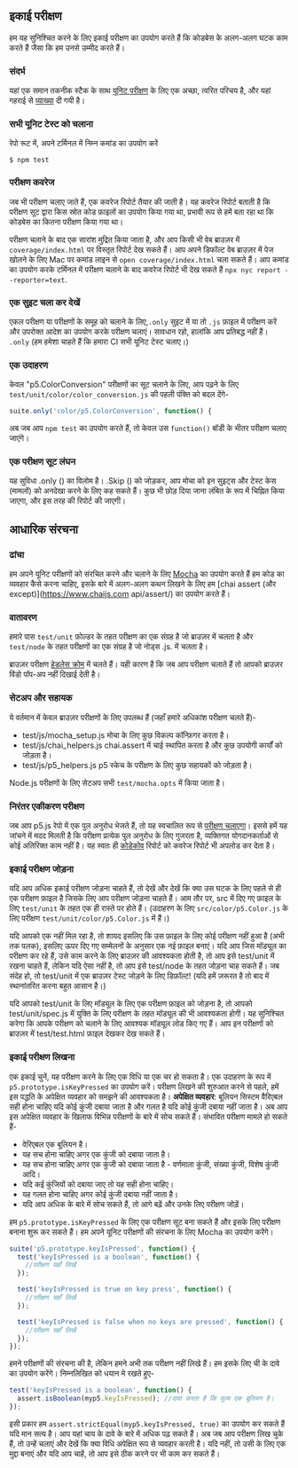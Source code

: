 ## इकाई परीक्षण

हम यह सुनिश्चित करने के लिए इकाई परीक्षण का उपयोग करते हैं कि कोडबेस के अलग-अलग घटक काम करते हैं जैसा कि हम उनसे उम्मीद करते हैं।

### संदर्भ

यहां एक समान तकनीक स्टैक के साथ [यूनिट परीक्षण](https://codeburst.io/javascript-unit-testing-using-mocha-and-chai-1d97d9f18e71) के लिए एक अच्छा, त्वरित परिचय है, और यहां गहराई से [व्याख्या](https://blog.logrocket.com/a-quick-and-complete-guide-to-mocha-testing-d0e0ea09f09d) दी गयी है।


### सभी यूनिट टेस्ट को चलाना
रेपो रूट में, अपने टर्मिनल में निम्न कमांड का उपयोग करें
```shell
$ npm test
```

### परीक्षण कवरेज
जब भी परीक्षण चलाए जाते हैं, एक कवरेज रिपोर्ट तैयार की जाती है। यह कवरेज रिपोर्ट बताती है कि परीक्षण सूट द्वारा किस स्रोत कोड फ़ाइलों का उपयोग किया गया था, प्रभावी रूप से हमें बता रहा था कि कोडबेस का कितना परीक्षण किया गया था।

परीक्षण चलाने के बाद एक सारांश मुद्रित किया जाता है, और आप किसी भी वेब ब्राउज़र में ```coverage/index.html``` पर विस्तृत रिपोर्ट देख सकते हैं। आप अपने डिफॉल्ट वेब ब्राउज़र में पेज खोलने के लिए Mac पर कमांड लाइन से `open coverage/index.html` चला सकते हैं। आप कमांड का उपयोग करके टर्मिनल में परीक्षण चलाने के बाद कवरेज रिपोर्ट भी देख सकते हैं ```npx nyc report --reporter=text```.

### एक सुइट चला कर देखें

एकल परीक्षण या परीक्षणों के समूह को चलाने के लिए,```.only``` सुइट में या तो `.js` फ़ाइल में परीक्षण करें और उपरोक्त आदेश का उपयोग करके परीक्षण चलाएं। सावधान रहो, हालांकि आप प्रतिबद्ध नहीं हैं। ```.only``` (हम हमेशा चाहते हैं कि हमारा CI सभी यूनिट टेस्ट चलाए।)

### एक उदाहरण

केवल "p5.ColorConversion" परीक्षणों का सूट चलाने के लिए, आप पढ़ने के लिए ```test/unit/color/color_conversion.js``` की पहली पंक्ति को बदल देंगे-
```js
suite.only('color/p5.ColorConversion', function() {
```

अब जब आप ```npm test``` का उपयोग करते हैं, तो केवल उस ```function()``` बॉडी के भीतर परीक्षण चलाए जाएंगे।

### एक परीक्षण सूट लंघन
यह सुविधा .only () का विलोम है। .Skip () को जोड़कर, आप मोचा को इन सुइट्स और टेस्ट केस (मामलों) को अनदेखा करने के लिए कह सकते हैं। कुछ भी छोड़ दिया जाना लंबित के रूप में चिह्नित किया जाएगा, और इस तरह की रिपोर्ट की जाएगी।


## आधारिक संरचना
### ढांचा

हम अपने यूनिट परीक्षणों को संरचित करने और चलाने के लिए [Mocha](https://mochajs.org/) का उपयोग करते हैं हम कोड का व्यवहार कैसे करना चाहिए, इसके बारे में अलग-अलग कथन लिखने के लिए हम [chai assert (और except)](https://www.chaijs.com api/assert/) का उपयोग करते हैं।

### वातावरण

हमारे पास ```test/unit``` फ़ोल्डर के तहत परीक्षण का एक संग्रह है जो ब्राउज़र में चलता है और ```test/node``` के तहत परीक्षणों का एक संग्रह है जो नोड्स .js. में चलता है।

ब्राउज़र परीक्षण [हेडलेस क्रोम](https://developers.google.com/web/updates/2017/06/headless-karma-mocha-chai) में चलते हैं। यही कारण है कि जब आप परीक्षण चलाते हैं तो आपको ब्राउज़र विंडो पॉप-अप नहीं दिखाई देती है।

### सेटअप और सहायक
ये वर्तमान में केवल ब्राउज़र परीक्षणों के लिए उपलब्ध हैं (जहाँ हमारे अधिकांश परीक्षण चलते हैं)-

+ test/js/mocha_setup.js मोचा के लिए कुछ विकल्प कॉन्फ़िगर करता है।
+ test/js/chai_helpers.js chai.assert में चाई स्थापित करता है और कुछ उपयोगी कार्यों को जोड़ता है।
+ test/js/p5_helpers.js p5 स्केच के परीक्षण के लिए कुछ सहायकों को जोड़ता है।

Node.js परीक्षणों के लिए सेटअप सभी ```test/mocha.opts``` में किया जाता है।


### निरंतर एकीकरण परीक्षण
जब आप p5.js रेपो में एक पुल अनुरोध भेजते हैं, तो यह स्वचालित रूप से [परीक्षण चलाएगा](https://github.com/processing/p5.js/actions)। इससे हमें यह जांचने में मदद मिलती है कि परीक्षण प्रत्येक पुल अनुरोध के लिए गुजरता है, व्यक्तिगत योगदानकर्ताओं से कोई अतिरिक्त काम नहीं है। यह स्वतः ही [कोडेकोव](https://codecov.io/github/processing/p5.js) रिपोर्ट को कवरेज रिपोर्ट भी अपलोड कर देता है।

### इकाई परीक्षण जोड़ना
यदि आप अधिक इकाई परीक्षण जोड़ना चाहते हैं, तो देखें और देखें कि क्या उस घटक के लिए पहले से ही एक परीक्षण फ़ाइल है जिसके लिए आप परीक्षण जोड़ना चाहते हैं। आम तौर पर, src में दिए गए फ़ाइल के लिए ```test/unit``` के तहत एक ही रास्ते पर होते हैं। (उदाहरण के लिए ```src/color/p5.Color.js``` के लिए परीक्षण ```test/unit/color/p5.Color.js```
में हैं।)

यदि आपको एक नहीं मिल रहा है, तो शायद इसलिए कि उस फ़ाइल के लिए कोई परीक्षण नहीं हुआ है (अभी तक पलक), इसलिए ऊपर दिए गए सम्मेलनों के अनुसार एक नई फ़ाइल बनाएं। यदि आप जिस मॉड्यूल का परीक्षण कर रहे हैं, उसे काम करने के लिए ब्राउज़र की आवश्यकता होती है, तो आप इसे  test/unit में रखना चाहते हैं, लेकिन यदि ऐसा नहीं है, तो आप इसे test/node के तहत जोड़ना चाह सकते हैं। जब संदेह हो, तो test/unit में एक ब्राउज़र टेस्ट जोड़ने के लिए डिफ़ॉल्ट! (यदि हमें ज़रूरत है तो बाद में स्थानांतरित करना बहुत आसान है।)

यदि आपको test/unit के लिए मॉड्यूल के लिए एक परीक्षण फ़ाइल को जोड़ना है, तो आपको test/unit/spec.js में युक्ति के लिए परीक्षण के तहत मॉड्यूल की भी आवश्यकता होगी। यह सुनिश्चित करेगा कि आपके परीक्षण को चलाने के लिए आवश्यक मॉड्यूल लोड किए गए हैं। आप इन परीक्षणों को ब्राउज़र में test/test.html फ़ाइल देखकर देख सकते हैं।

### इकाई परीक्षण लिखना

एक इकाई चुनें, यह परीक्षण करने के लिए एक विधि या एक चर हो सकता है। एक उदाहरण के रूप में ```p5.prototype.isKeyPressed``` का उपयोग करें। परीक्षण लिखने की शुरुआत करने से पहले, हमें इस पद्धति के अपेक्षित व्यवहार को समझने की आवश्यकता है। **अपेक्षित व्यवहार**: बूलियन सिस्टम वैरिएबल सही होना चाहिए यदि कोई कुंजी दबाया जाता है और गलत है यदि कोई कुंजी दबाया नहीं जाता है। अब आप इस अपेक्षित व्यवहार के खिलाफ विभिन्न परीक्षणों के बारे में सोच सकते हैं। संभावित परीक्षण मामले हो सकते हैं-

+ वेरिएबल एक बूलियन है।
+ यह सच होना चाहिए अगर एक कुंजी को दबाया जाता है।
+ यह सच होना चाहिए अगर एक कुंजी को दबाया जाता है - वर्णमाला कुंजी, संख्या कुंजी, विशेष कुंजी आदि।
+ यदि कई कुंजियों को दबाया जाए तो यह सही होना चाहिए।
+ यह गलत होना चाहिए अगर कोई कुंजी दबाया नहीं जाता है।
+ यदि आप अधिक के बारे में सोच सकते हैं, तो आगे बढ़ें और उनके लिए परीक्षण जोड़ें।

हम ```p5.prototype.isKeyPressed``` के लिए एक परीक्षण सूट बना सकते हैं और इसके लिए परीक्षण बनाना शुरू कर सकते हैं। हम अपने यूनिट परीक्षणों की संरचना के लिए Mocha का उपयोग करेंगे।

```js
suite('p5.prototype.keyIsPressed', function() {
  test('keyIsPressed is a boolean', function() {
    //परीक्षण यहाँ लिखें
  });

  test('keyIsPressed is true on key press', function() {
    //परीक्षण यहाँ लिखें
  });

  test('keyIsPressed is false when no keys are pressed', function() {
    //परीक्षण यहाँ लिखें
  });
});
```

हमने परीक्षणों की संरचना की है, लेकिन हमने अभी तक परीक्षण नहीं लिखे हैं। हम इसके लिए ची के दावे का उपयोग करेंगे। निम्नलिखित को धयान मे रखते हुए-

```js
test('keyIsPressed is a boolean', function() {
  assert.isBoolean(myp5.keyIsPressed); //दावा करता है कि मूल्य एक बूलियन है।
});
```

इसी प्रकार हम ```assert.strictEqual(myp5.keyIsPressed, true)``` का उपयोग कर सकते हैं यदि मान सत्य है। आप यहां चाय के दावे के बारे में अधिक पढ़ सकते हैं। अब जब आप परीक्षण लिख चुके हैं, तो उन्हें चलाएं और देखें कि क्या विधि अपेक्षित रूप से व्यवहार करती है। यदि नहीं, तो उसी के लिए एक मुद्दा बनाएं और यदि आप चाहें, तो आप इसे ठीक करने पर भी काम कर सकते हैं।
